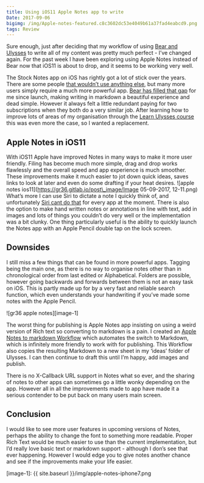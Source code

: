 ```yaml
---
title: Using iOS11 Apple Notes app to write
Date: 2017-09-06
bigimg: /img/Apple-notes-featured.c8c3602dc53e4049b61a37fad4eabcd9.png
tags: Review
---
```

Sure enough, just after deciding that my workflow of using [Bear and Ulysses][1] to write all of my content was pretty much perfect - I’ve changed again. For the past week I have been exploring using Apple Notes instead of Bear now that iOS11 is about to drop, and it seems to be working very well.

The Stock Notes app on iOS has rightly got a lot of stick over the years. There are some people [that wouldn’t use anything else][2], but many more users simply require a much more powerful app. [Bear has filled that gap][3] for me since launch, making writing in markdown a beautiful experience and dead simple. However it always felt a little redundant paying for two subscriptions when they both do a very similar job. After learning how to improve lots of areas of my organisation through the [Learn Ulysses course][4] this was even more the case, so I wanted a replacement.

## Apple Notes in iOS11
With iOS11 Apple have improved Notes in many ways to make it more user friendly. Filing has become much more simple, drag and drop works flawlessly and the overall speed and app experience is much smoother. These improvements make it much easier to jot down quick ideas, saves links to look at later and even do some drafting if your heat desires.
![apple notes ios11](https://gr36.gitlab.io/post\_image/Image 05-09-2017, 12-11.png)
What’s more I can use Siri to dictate a note I quickly think of, and unfortunately [Siri cant do that][5] for every app at the moment. There is also the option to make hand written notes or annotations in line with text, add in images and lots of things you couldn’t do very well or the implementation was a bit clunky. One thing particularly useful is the ability to quickly launch the Notes app with an Apple Pencil double tap on the lock screen.

## Downsides
I still miss a few things that can be found in more powerful apps. Tagging being the main one, as there is no way to organise notes other than in chronological order from last edited or Alphabetical. Folders are possible, however going backwards and forwards between them is not an easy task on iOS. This is partly made up for by a very fast and reliable search function, which even understands your handwriting if you’ve made some notes with the Apple Pencil.

![gr36 apple notes][image-1]

The worst thing for publishing is Apple Notes app insisting on using a weird version of Rich text so converting to markdown is a pain. I created an [Apple Notes to markdown Workflow][6] which automates the switch to Markdown, which is infinitely more friendly to work with for publishing. This Workflow also copies the resulting Markdown to a new sheet in my ‘ideas’ folder of Ulysses. I can then continue to draft this until I’m happy, add images and publish.

There is no X-Callback URL support in Notes what so ever, and the sharing of notes to other apps can sometimes go a little wonky depending on the app. However all in all the improvements made to app have made it a serious contender to be put back on many users main screen.

## Conclusion
I would like to see more user features in upcoming versions of Notes, perhaps the ability to change the font to something more readable. Proper Rich Text would be much easier to use than the current implementation, but I’d really love basic text or markdown support - although I don’s see that ever happening. However I would edge you to give notes another chance and see if the improvements make your life easier.

[1]:	http://www.gr36.com/bear-and-ulysses/
[2]:	https://www.macstories.net/ios/ipad-diaries-optimizing-apple-notes/
[3]:	http://www.gr36.com/bear-the-serious-notes-app/
[4]:	http://www.gr36.com/learn-ulysses-writing-app/
[5]:	http://www.gr36.com/siri-falls-down-default-apps/
[6]:	https://workflow.is/workflows/b75d1fc9f97e476d8a3e3765321184ea

[image-1]:	{{ site.baseurl }}/img/apple-notes-iphone7.png
